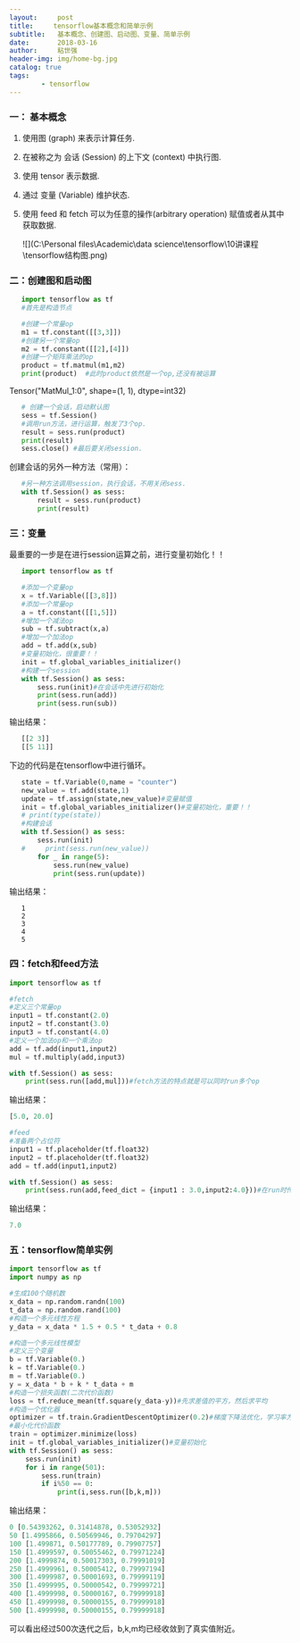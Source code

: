 ```yaml
---
layout:     post
title:     tensorflow基本概念和简单示例
subtitle:   基本概念、创建图、启动图、变量、简单示例
date:       2018-03-16
author:     粘世强
header-img: img/home-bg.jpg
catalog: true
tags:
        - tensorflow
---
```

### 一： 基本概念

1. 使用图 (graph) 来表示计算任务.

2. 在被称之为 会话 (Session) 的上下文 (context) 中执行图.

3. 使用 tensor 表示数据.

4. 通过 变量 (Variable) 维护状态.

5. 使用 feed 和 fetch 可以为任意的操作(arbitrary operation) 赋值或者从其中获取数据.

   ![](C:\Personal files\Academic\data science\tensorflow\10讲课程\tensorflow结构图.png)

### 二：创建图和启动图

```python
   import tensorflow as tf
   #首先是构造节点

   #创建一个常量op
   m1 = tf.constant([[3,3]])
   #创建另一个常量op
   m2 = tf.constant([[2],[4]])
   #创建一个矩阵乘法的op
   product = tf.matmul(m1,m2)
   print(product)  #此时product依然是一个op,还没有被运算
```

   Tensor("MatMul_1:0", shape=(1, 1), dtype=int32)

```python
   # 创建一个会话，启动默认图
   sess = tf.Session()
   #调用run方法，进行运算，触发了3个op.
   result = sess.run(product)
   print(result)
   sess.close() #最后要关闭session.
```

   创建会话的另外一种方法（常用）：

```python
   #另一种方法调用session，执行会话，不用关闭sess.
   with tf.Session() as sess:
       result = sess.run(product)
       print(result)
```

### 三：变量

   最重要的一步是在进行session运算之前，进行变量初始化！！

```python
   import tensorflow as tf
```

```python
   #添加一个变量op
   x = tf.Variable([[3,8]])
   #添加一个常量op
   a = tf.constant([[1,5]])
   #增加一个减法op
   sub = tf.subtract(x,a)
   #增加一个加法op
   add = tf.add(x,sub)
   #变量初始化，很重要！！
   init = tf.global_variables_initializer()
   #构建一个session
   with tf.Session() as sess:
       sess.run(init)#在会话中先进行初始化
       print(sess.run(add))
       print(sess.run(sub))
```

   输出结果：

```python
   [[2 3]]
   [[5 11]]
```

   下边的代码是在tensorflow中进行循环。

```python
   state = tf.Variable(0,name = "counter")
   new_value = tf.add(state,1)
   update = tf.assign(state,new_value)#变量赋值
   init = tf.global_variables_initializer()#变量初始化，重要！！
   # print(type(state))
   #构建会话
   with tf.Session() as sess:
       sess.run(init)
   #     print(sess.run(new_value))
       for _ in range(5):
           sess.run(new_value)
           print(sess.run(update))
```

   输出结果：

```
   1
   2
   3
   4
   5
```

### 四：fetch和feed方法

```python
import tensorflow as tf
```

```python
#fetch
#定义三个常量op
input1 = tf.constant(2.0)
input2 = tf.constant(3.0)
input3 = tf.constant(4.0)
#定义一个加法op和一个乘法op
add = tf.add(input1,input2)
mul = tf.multiply(add,input3)

with tf.Session() as sess:
    print(sess.run([add,mul]))#fetch方法的特点就是可以同时run多个op
```

输出结果：

```python
[5.0, 20.0]
```

```python
#feed
#准备两个占位符
input1 = tf.placeholder(tf.float32)
input2 = tf.placeholder(tf.float32)
add = tf.add(input1,input2)

with tf.Session() as sess:
    print(sess.run(add,feed_dict = {input1 : 3.0,input2:4.0}))#在run时传入参数,以字典的形式传入参数
```

输出结果：

```python
7.0
```

### 五：tensorflow简单实例

```python
import tensorflow as tf
import numpy as np
```

```python
#生成100个随机数
x_data = np.random.randn(100)
t_data = np.random.rand(100)
#构造一个多元线性方程
y_data = x_data * 1.5 + 0.5 * t_data + 0.8
```

```python
#构造一个多元线性模型
#定义三个变量
b = tf.Variable(0.)
k = tf.Variable(0.)
m = tf.Variable(0.)
y = x_data * b + k * t_data + m
#构造一个损失函数(二次代价函数)
loss = tf.reduce_mean(tf.square(y_data-y))#先求差值的平方，然后求平均
#构造一个优化器
optimizer = tf.train.GradientDescentOptimizer(0.2)#梯度下降法优化，学习率为0.2
#最小化代价函数
train = optimizer.minimize(loss)
init = tf.global_variables_initializer()#变量初始化
with tf.Session() as sess:
    sess.run(init)
    for i in range(501):
        sess.run(train)
        if i%50 == 0:
            print(i,sess.run([b,k,m]))

```

输出结果：

```python
0 [0.54393262, 0.31414878, 0.53052932]
50 [1.4995866, 0.50569946, 0.79704297]
100 [1.499871, 0.50177789, 0.79907757]
150 [1.4999597, 0.50055462, 0.79971224]
200 [1.4999874, 0.50017303, 0.79991019]
250 [1.4999961, 0.50005412, 0.79997194]
300 [1.4999987, 0.50001693, 0.79999119]
350 [1.4999995, 0.50000542, 0.79999721]
400 [1.4999998, 0.50000167, 0.79999918]
450 [1.4999998, 0.50000155, 0.79999918]
500 [1.4999998, 0.50000155, 0.79999918]
```

可以看出经过500次迭代之后，b,k,m均已经收敛到了真实值附近。